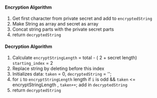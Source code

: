 #### Encryption Algorithm

1. Get first character from private secret and add to `encryptedString`
1. Make String as array and secret as array
1. Concat string parts with the private secret parts
1. return `decryptedString`

#### Decryption Algorithm

1. Calculate `encryptStringLength` 
    = total - ( 2 + secret length)
    `starting_index` = 2
1. Replace string by deleting before this index
1. Initializes data: `taken` = 0, `decryptedString` = '';
1. for `i` to `encryptStringLength` length
    if `i` is odd && `taken` <= encryptStringLength , `taken++`;
        add in `decryptedString`
1. return `decryptedString`